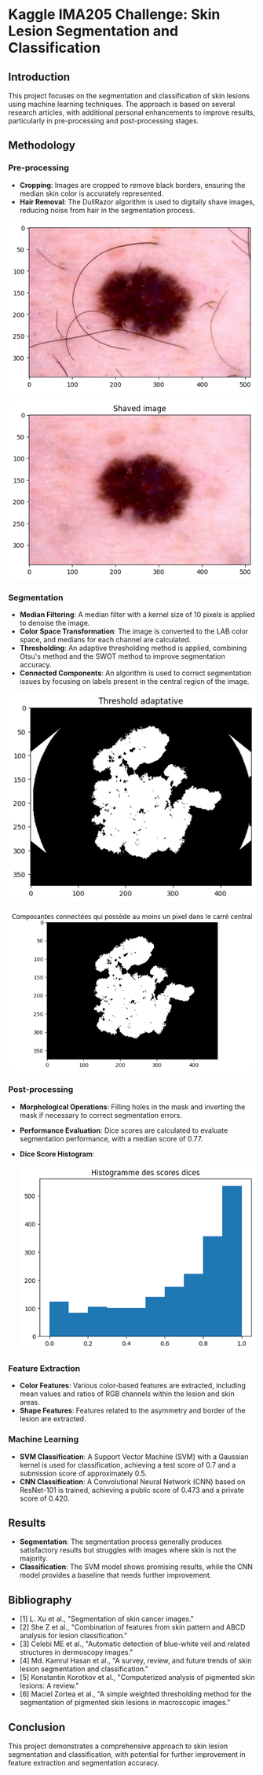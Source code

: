 # Kaggle IMA205 Challenge: Skin Lesion Segmentation and Classification

## Introduction
This project focuses on the segmentation and classification of skin lesions using machine learning techniques. The approach is based on several research articles, with additional personal enhancements to improve results, particularly in pre-processing and post-processing stages.

## Methodology

### Pre-processing
- **Cropping**: Images are cropped to remove black borders, ensuring the median skin color is accurately represented.
- **Hair Removal**: The DullRazor algorithm is used to digitally shave images, reducing noise from hair in the segmentation process.

![Dice Score Histogram](figure/output5.png)

![Dice Score Histogram](figure/output6.png)

### Segmentation
- **Median Filtering**: A median filter with a kernel size of 10 pixels is applied to denoise the image.
- **Color Space Transformation**: The image is converted to the LAB color space, and medians for each channel are calculated.
- **Thresholding**: An adaptive thresholding method is applied, combining Otsu's method and the SWOT method to improve segmentation accuracy.
- **Connected Components**: An algorithm is used to correct segmentation issues by focusing on labels present in the central region of the image.

![Dice Score Histogram](figure/output9.png)

![Dice Score Histogram](figure/output10.png)

### Post-processing
- **Morphological Operations**: Filling holes in the mask and inverting the mask if necessary to correct segmentation errors.
- **Performance Evaluation**: Dice scores are calculated to evaluate segmentation performance, with a median score of 0.77.
- **Dice Score Histogram**:

  ![Dice Score Histogram](figure/dice_histo.png)

### Feature Extraction
- **Color Features**: Various color-based features are extracted, including mean values and ratios of RGB channels within the lesion and skin areas.
- **Shape Features**: Features related to the asymmetry and border of the lesion are extracted.

### Machine Learning
- **SVM Classification**: A Support Vector Machine (SVM) with a Gaussian kernel is used for classification, achieving a test score of 0.7 and a submission score of approximately 0.5.
- **CNN Classification**: A Convolutional Neural Network (CNN) based on ResNet-101 is trained, achieving a public score of 0.473 and a private score of 0.420.

## Results
- **Segmentation**: The segmentation process generally produces satisfactory results but struggles with images where skin is not the majority.
- **Classification**: The SVM model shows promising results, while the CNN model provides a baseline that needs further improvement.


## Bibliography
- [1] L. Xu et al., "Segmentation of skin cancer images."
- [2] She Z et al., "Combination of features from skin pattern and ABCD analysis for lesion classification."
- [3] Celebi ME et al., "Automatic detection of blue-white veil and related structures in dermoscopy images."
- [4] Md. Kamrul Hasan et al., "A survey, review, and future trends of skin lesion segmentation and classification."
- [5] Konstantin Korotkov et al., "Computerized analysis of pigmented skin lesions: A review."
- [6] Maciel Zortea et al., "A simple weighted thresholding method for the segmentation of pigmented skin lesions in macroscopic images."

## Conclusion
This project demonstrates a comprehensive approach to skin lesion segmentation and classification, with potential for further improvement in feature extraction and segmentation accuracy.
